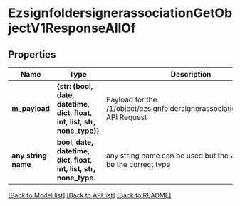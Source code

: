# EzsignfoldersignerassociationGetObjectV1ResponseAllOf


## Properties
Name | Type | Description | Notes
------------ | ------------- | ------------- | -------------
**m_payload** | **{str: (bool, date, datetime, dict, float, int, list, str, none_type)}** | Payload for the /1/object/ezsignfoldersignerassociation/getObject API Request | 
**any string name** | **bool, date, datetime, dict, float, int, list, str, none_type** | any string name can be used but the value must be the correct type | [optional]

[[Back to Model list]](../README.md#documentation-for-models) [[Back to API list]](../README.md#documentation-for-api-endpoints) [[Back to README]](../README.md)



